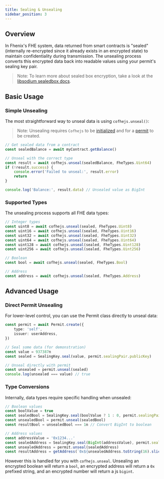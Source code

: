 ```yaml
---
title: Sealing & Unsealing
sidebar_position: 3
---
```


## Overview

In Fhenix's FHE system, data returned from smart contracts is "sealed" (internally re-encrypted since it already exists in an encrypted state) to maintain confidentiality during transmission. The unsealing process converts this encrypted data back into readable values using your permit's sealing key pair.

> Note: To learn more about sealed box encryption, take a look at the [libsodium sealedbox docs](https://libsodium.gitbook.io/doc/public-key_cryptography/sealed_boxes#purpose).

## Basic Usage

### Simple Unsealing

The most straightforward way to unseal data is using `cofhejs.unseal()`:

> Note: Unsealing requires `Cofhejs` to be [initialized](./index.md#setup) and for a [permit](./permits-management.md) to be created.

```typescript
// Get sealed data from a contract
const sealedBalance = await myContract.getBalance()

// Unseal with the correct type
const result = await cofhejs.unseal(sealedBalance, FheTypes.Uint64)
if (!result.success) {
	console.error('Failed to unseal:', result.error)
	return
}

console.log('Balance:', result.data) // Unsealed value as BigInt
```

### Supported Types

The unsealing process supports all FHE data types:

```typescript
// Integer types
const uint8 = await cofhejs.unseal(sealed, FheTypes.Uint8)
const uint16 = await cofhejs.unseal(sealed, FheTypes.Uint16)
const uint32 = await cofhejs.unseal(sealed, FheTypes.Uint32)
const uint64 = await cofhejs.unseal(sealed, FheTypes.Uint64)
const uint128 = await cofhejs.unseal(sealed, FheTypes.Uint128)
const uint256 = await cofhejs.unseal(sealed, FheTypes.Uint256)

// Boolean
const bool = await cofhejs.unseal(sealed, FheTypes.Bool)

// Address
const address = await cofhejs.unseal(sealed, FheTypes.Address)
```

## Advanced Usage

### Direct Permit Unsealing

For lower-level control, you can use the Permit class directly to unseal data:

```typescript
const permit = await Permit.create({
	type: 'self',
	issuer: userAddress,
})

// Seal some data (for demonstration)
const value = 937387n
const sealed = SealingKey.seal(value, permit.sealingPair.publicKey)

// Unseal directly with permit
const unsealed = permit.unseal(sealed)
console.log(unsealed === value) // true
```

### Type Conversions

Internally, data types require specific handling when unsealed:

```typescript
// Boolean values
const boolValue = true
const sealedBool = SealingKey.seal(boolValue ? 1 : 0, permit.sealingPair.publicKey)
const unsealedBool = permit.unseal(sealedBool)
const resultBool = unsealedBool === 1n // Convert BigInt to boolean

// Address values
const addressValue = '0x1234...'
const sealedAddress = SealingKey.seal(BigInt(addressValue), permit.sealingPair.publicKey)
const unsealedAddress = permit.unseal(sealedAddress)
const resultAddress = getAddress(`0x${unsealedAddress.toString(16).slice(-40)}`)
```

However this is handled for you with `cofhejs.unseal`. Unsealing an encrypted boolean will return a `bool`, an encrypted address will return a `0x` prefixed string, and an encrypted number will return a js `bigint`.
